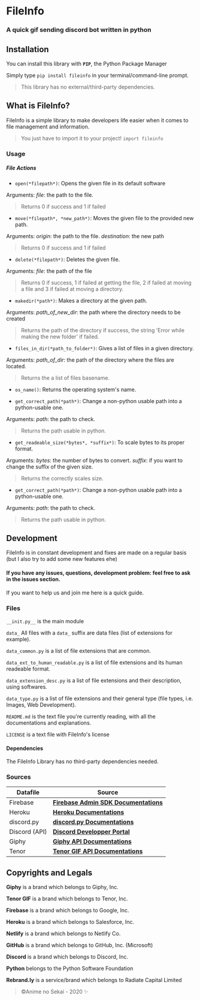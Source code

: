 # FileInfo
 
 ### **A quick gif sending discord bot written in python**

## Installation
You can install this library with **`PIP`**, the Python Package Manager

Simply type `pip install fileinfo` in your terminal/command-line prompt.

> This library has no external/third-party dependencies.

## What is FileInfo?
FileInfo is a simple library to make developers life easier when it comes to file management and information.
> You just have to import it to your project! `import fileinfo`

### Usage

##### File Actions 
- `open(*filepath*)`: Opens the given file in its default software

Arguments:
    *file*: the path to the file.

> Returns 0 if success and 1 if failed

- `move(*filepath*, *new_path*)`: Moves the given file to the provided new path.

Arguments:
    *origin*: the path to the file.
    *destination*: the new path
    
> Returns 0 if success and 1 if failed

- `delete(*filepath*)`: Deletes the given file.

Arguments:
    *file*: the path of the file

> Returns 0 if success, 1 if failed at getting the file, 2 if failed at moving a file and 3 if failed at moving a directory. 

- `makedir(*path*)`: Makes a directory at the given path.

Arguments:
    *path_of_new_dir*: the path where the directory needs to be created

> Returns the path of the directory if success, the string 'Error while making the new folder' if failed.

- `files_in_dir(*path_to_folder*)`: Gives a list of files in a given directory.

Arguments:
    *path_of_dir*: the path of the directory where the files are located.

> Returns the a list of files basename.

- `os_name()`: Returns the operating system's name.

- `get_correct_path(*path*)`: Change a non-python usable path into a python-usable one.

Arguments:
    *path*: the path to check.

> Returns the path usable in python.

- `get_readeable_size(*bytes*, *suffix*)`: To scale bytes to its proper format.

Arguments:
    *bytes*: the number of bytes to convert.
    *suffix*: if you want to change the suffix of the given size.

> Returns the correctly scales size.

- `get_correct_path(*path*)`: Change a non-python usable path into a python-usable one.

Arguments:
    *path*: the path to check.

> Returns the path usable in python.



## Development
FileInfo is in constant development and fixes are made on a regular basis (but I also try to add some new features ehe)

#### If you have any issues, questions, development problem: feel free to ask in the issues section.

If you want to help us and join me here is a quick guide.

### Files
`__init.py__` is the main module

`data_` All files with a `data_` suffix are data files (list of extensions for example).

`data_common.py` is a list of file extensions that are common.

`data_ext_to_human_readable.py` is a list of file extensions and its human readeable format.

`data_extension_desc.py` is a list of file extensions and their description, using softwares.

`data_type.py` is a list of file extensions and their general type (file types, i.e. Images, Web Development).

`README.md` is the text file you're currently reading, with all the documentations and explanations.

`LICENSE` is a text file with FileInfo's license

#### Dependencies
The FileInfo Library has no third-party dependencies needed.

### Sources
Datafile | Source
------------ | -------------
Firebase | [**Firebase Admin SDK Documentations**](https://firebase.google.com/docs/database/admin/start)
Heroku | [**Heroku Documentations**](https://devcenter.heroku.com/categories/reference)
discord.py | [**discord.py Documentations**](https://discordpy.readthedocs.io/en/latest/index.html#)
Discord (API) | [**Discord Developper Portal**](https://discord.com/developers/docs/intro)
Giphy | [**Giphy API Documentations**](https://developers.giphy.com/docs/api#quick-start-guide)
Tenor | [**Tenor GIF API Documentations**](https://tenor.com/gifapi/documentation)


## Copyrights and Legals

**Giphy** is a brand which belongs to Giphy, Inc.

**Tenor GIF** is a brand which belongs to Tenor, Inc.

**Firebase** is a brand which belongs to Google, Inc.

**Heroku** is a brand which belongs to Salesforce, Inc.

**Netlify** is a brand which belongs to Netlify Co.

**GitHub** is a brand which belongs to GitHub, Inc. (Microsoft)

**Discord** is a brand which belongs to Discord, Inc.

**Python** belongs to the Python Software Foundation

**Rebrand.ly** is a service/brand which belongs to Radiate Capital Limited


> ©Anime no Sekai - 2020 ✨
